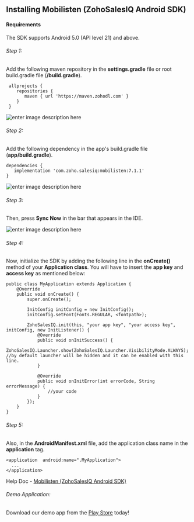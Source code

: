 
## Installing Mobilisten (ZohoSalesIQ Android SDK)

#### Requirements
The SDK supports Android 5.0 (API level 21) and above.

###### Step 1:
Add the following maven repository in the **settings.gradle** file or root build.gradle file (**/build.gradle**).

     allprojects {
        repositories {
           maven { url 'https://maven.zohodl.com' }
        }
     }
![enter image description here](https://www.zohowebstatic.com/sites/zweb/images/salesiq/step-4---settings.gradle-android-sdk.png)
###### Step 2:
Add the following dependency in the app's build.gradle file (**app/build.gradle**).

    dependencies {
       implementation 'com.zoho.salesiq:mobilisten:7.1.1'
    }

![enter image description here](https://www.zohowebstatic.com/sites/zweb/images/salesiq/step-5---dependency-android-sdk.png)
###### Step 3:

Then, press **Sync Now** in the bar that appears in the IDE.

![enter image description here](https://www.zohowebstatic.com/sites/zweb/images/salesiq/sync-now---android-sdk.png)
###### Step 4:

Now, initialize the SDK by adding the following line in the **onCreate()** method of your **Application class**. You will have to insert the **app key** and **access key** as mentioned below:

    public class MyApplication extends Application {
        @Override
        public void onCreate() {
            super.onCreate();
            
            InitConfig initConfig = new InitConfig();
            initConfig.setFont(Fonts.REGULAR, <fontpath>);
            
            ZohoSalesIQ.init(this, "your app key", "your access key", initConfig, new InitListener() {
                @Override
                public void onInitSuccess() {
                     ZohoSalesIQ.Launcher.show(ZohoSalesIQ.Launcher.VisibilityMode.ALWAYS); //by default launcher will be hidden and it can be enabled with this line.
                }

                @Override
                public void onInitError(int errorCode, String errorMessage) {
                    //your code
                }
            });
        }
    }

###### Step 5:
Also, in the **AndroidManifest.xml** file, add the application class name in the **application** tag.

    <application  android:name=".MyApplication">
      ...
    </application>​

Help Doc - [Mobilisten (ZohoSalesIQ Android SDK)](https://www.zoho.com/salesiq/help/developer-section/android-mobile-sdk-installation.html)

###### Demo Application:
Download our demo app from the [Play Store](https://play.google.com/store/apps/details?id=com.zoho.salesiq.zylkerhomes) today!
